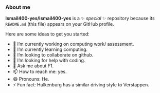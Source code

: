### About me

**Ismail400-yes/Ismail400-yes** is a ✨ _special_ ✨ repository because its `README.md` (this file) appears on your GitHub profile.

Here are some ideas to get you started:

- 🔭 I’m currently working on computing work/ assessment.
- 🌱 I’m currently learning computing.
- 👯 I’m looking to collaborate on github.
- 🤔 I’m looking for help with coding.
- 💬 Ask me about F1.
- 📫 How to reach me: yes.
- 😄 Pronouns: He.
- ⚡ Fun fact: Hulkenburg has a similar driving style to Verstappen.
